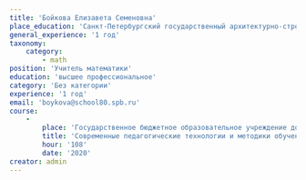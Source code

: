 ```yaml
---
title: 'Бойкова Елизавета Семеновна'
place_education: 'Санкт-Петербургский государственный архитектурно-строительный университет'
general_experience: '1 год'
taxonomy:
    category:
        - math
position: 'Учитель математики'
education: 'высшее профессиональное'
category: 'Без категории'
experience: '1 год'
email: 'boykova@school80.spb.ru'
course: 
    -
        place: 'Государственное бюджетное образовательное учреждение дополнительного профессионального образования (повышения квалификации) специалистов Санкт-Петербургская академия постдипломного педагогического образования'
        title: 'Современные педагогические технологии и методики обучения математике в контексте ФГОС и предметной концепции (основная школа)'
        hour: '108'
        date: '2020'
creator: admin
---
```


